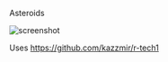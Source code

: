 Asteroids

![screenshot](https://raw.github.com/kazzmir/asteroids/master/asteroids.png)

Uses https://github.com/kazzmir/r-tech1

